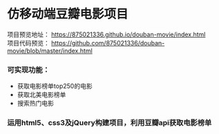 # 仿移动端豆瓣电影项目
项目预览地址： https://875021336.github.io/douban-movie/index.html
<br>项目代码预览： https://github.com/875021336/douban-movie/blob/master/index.html

### 可实现功能： 
+ 获取电影榜单top250的电影
+ 获取北美电影榜单
+ 搜索热门电影

### 运用html5、css3及jQuery构建项目，利用豆瓣api获取电影榜单
